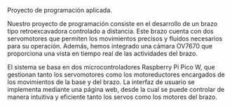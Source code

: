 Proyecto de programación aplicada.

Nuestro proyecto de programación consiste en el desarrollo de un brazo tipo retroexcavadora controlado a distancia. Este brazo cuenta con dos servomotores que permiten los movimientos precisos y fluidos necesarios para su operación. Además, hemos integrado una cámara OV7670 que proporciona una vista en tiempo real de las actividades del brazo.

El sistema se basa en dos microcontroladores Raspberry Pi Pico W, que gestionan tanto los servomotores como los motoreductores encargados de los movimientos de la base y del brazo. La interfaz de usuario se implementa mediante una página web, desde la cual se puede controlar de manera intuitiva y eficiente tanto los servos como los motores del brazo.
